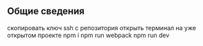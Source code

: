 ## Общие сведения
скопировать ключ ssh с репозитория
открыть терминал на уже открытом проекте
npm i
npm run webpack
npm run dev
